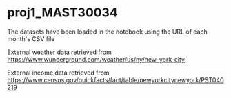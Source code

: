 # proj1_MAST30034

The datasets have been loaded in the notebook using the URL of each month's CSV file 

External weather data retrieved from 
https://www.wunderground.com/weather/us/ny/new-york-city

External income data retrieved from 
https://www.census.gov/quickfacts/fact/table/newyorkcitynewyork/PST040219


